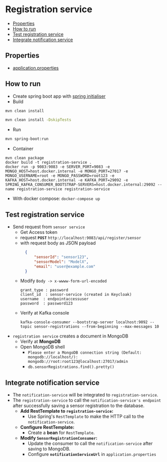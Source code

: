 # Registration service
- [Properties](#properties)
- [How to run](#how-to-run)
- [Test registration service](#test-registration-service)
- [Integrate notification service](#integrate-notification-service)
## Properties
- [application.properties](src/main/resources/application.properties)
## How to run
- Create spring boot app with [spring initialiser](https://start.spring.io/)
- Build 
```bash
mvn clean install

mvn clean install -DskipTests
```
- Run
```bash
mvn spring-boot:run
```
- Container
```
mvn clean package
docker build -t registration-service .
docker run -p 9083:9083 -e SERVER_PORT=9083 -e MONGO_HOST=host.docker.internal -e MONGO_PORT=27017 -e MONGO_USERNAME=root -e MONGO_PASSWORD=root123 -e KAFKA_HOST=host.docker.internal -e KAFKA_PORT=29092 -e SPRING_KAFKA_CONSUMER_BOOTSTRAP-SERVERS=host.docker.internal:29092 --name registration-service registration-service
```
- With docker compose: `docker-compose up`
## Test registration service
- Send request from `sensor service`
  - Get Access token
  - request **`POST`** `http://localhost:9083/api/register/sensor`
  - with request body as JSON payload
    ```json
      {
          "sensorId": "sensor123",
          "sensorModel": "ModelX",
          "email": "user@example.com"
      }
    ```
  - Modify `Body -> x-wwww-form-url-encoded`
    ```
    grant_type : password
    client_id  : sensor-service (created in Keycloak)
    username  : endpointaccessuser
    password  : password123
    ```
  - Verify at Kafka console
    ```
    kafka-console-consumer --bootstrap-server localhost:9092 --topic sensor-registrations --from-beginning --max-messages 10  
    ```
- `registration service` creates a document in MongoDB
  - Verify at **MongoDB**
  - Open MongoDB shell
    - `Please enter a MongoDB connection string (Default: mongodb://localhost/): mongodb://root:root123@localhost:27017/admin`
    - `db.sensorRegistrations.find().pretty()`

## Integrate notification service
- The `notification-service` will be integrated to `registration-service`. 
- The `registration-service` to call the `notification-service's endpoint` after successfully saving a sensor registration to the database.
  - **Add RestTemplate to `registration-service`:** 
    - Use Spring's `RestTemplate` to make the HTTP call to the `notification-service`.
  - **Configure RestTemplate:** 
    - Create a **bean** for `RestTemplate`.
  - **Modify `SensorRegistrationConsumer`:** 
    - Update the consumer to call the `notification-service` after saving to MongoDB.
    - Configure **`notificationServiceUrl`** in `application.properties`
